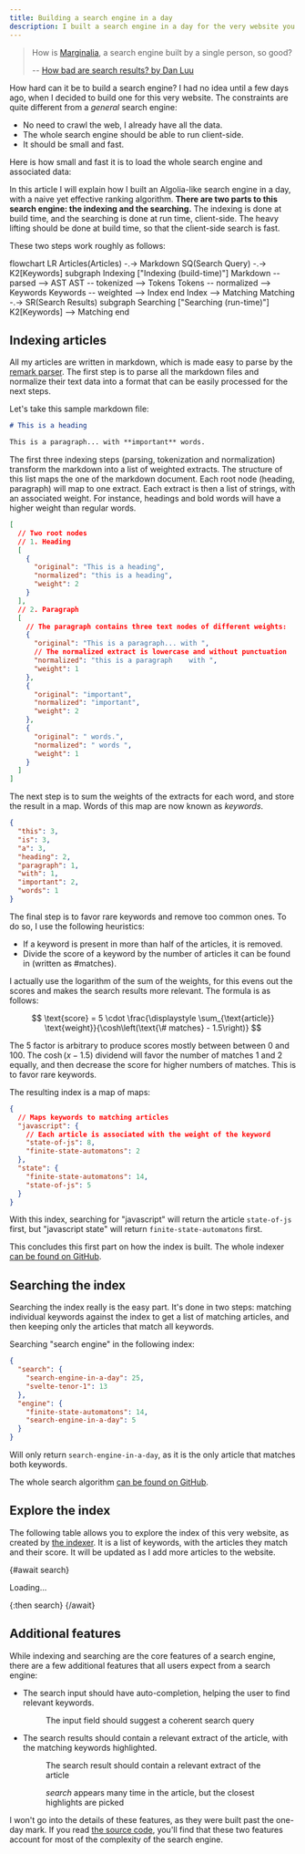```yaml
---
title: Building a search engine in a day
description: I built a search engine in a day for the very website you are reading this on.
---
```


<script>
  import Explorer from './Explorer.svelte'
  import Measure from './Measure.svelte'
  import Mermaid from '$lib/Mermaid.svelte'

  import autocomplete from './autocomplete.png?enhanced&w=800';
  import searchRanking from './search-ranking.png?enhanced&w=800';
  import searchFormula from './search-formula.png?enhanced&w=800';

  const search = import('$lib/search')
</script>

> How is [Marginalia](https://search.marginalia.nu/), a search engine built by a single person, so good?
>
> -- [How bad are search results? by Dan Luu](https://danluu.com/seo-spam/)

How hard can it be to build a search engine? I had no idea until a few days ago, when I decided to build one for this very website. The constraints are quite different from a _general_ search engine:

- No need to crawl the web, I already have all the data.
- The whole search engine should be able to run client-side.
- It should be small and fast.

Here is how small and fast it is to load the whole search engine and associated data:

<Measure />

In this article I will explain how I built an Algolia-like search engine in a day, with a naive yet effective ranking algorithm. **There are two parts to this search engine: the indexing and the searching.** The indexing is done at build time, and the searching is done at run time, client-side. The heavy lifting should be done at build time, so that the client-side search is fast.

These two steps work roughly as follows:

<Mermaid>
  flowchart LR
    Articles(Articles) -.-> Markdown
    SQ(Search Query) -.-> K2[Keywords]
    subgraph Indexing ["Indexing (build-time)"]
      Markdown -- parsed --> AST
      AST -- tokenized --> Tokens
      Tokens -- normalized --> Keywords
      Keywords -- weighted --> Index
    end
    Index --> Matching
    Matching -.-> SR(Search Results)
    subgraph Searching ["Searching (run-time)"]
      K2[Keywords] --> Matching
    end
</Mermaid>

## Indexing articles

All my articles are written in markdown, which is made easy to parse by the [remark parser](https://github.com/remarkjs/remark). The first step is to parse all the markdown files and normalize their text data into a format that can be easily processed for the next steps.

Let's take this sample markdown file:

```md
# This is a heading

This is a paragraph... with **important** words.
```

The first three indexing steps (parsing, tokenization and normalization) transform the markdown into a list of weighted extracts. The structure of this list maps the one of the markdown document. Each root node (heading, paragraph) will map to one extract. Each extract is then a list of strings, with an associated weight. For instance, headings and bold words will have a higher weight than regular words.

```json
[
  // Two root nodes
  // 1. Heading
  [
    {
      "original": "This is a heading",
      "normalized": "this is a heading",
      "weight": 2
    }
  ],
  // 2. Paragraph
  [
    // The paragraph contains three text nodes of different weights:
    {
      "original": "This is a paragraph... with ",
      // The normalized extract is lowercase and without punctuation
      "normalized": "this is a paragraph    with ",
      "weight": 1
    },
    {
      "original": "important",
      "normalized": "important",
      "weight": 2
    },
    {
      "original": " words.",
      "normalized": " words ",
      "weight": 1
    }
  ]
]
```

The next step is to sum the weights of the extracts for each word, and store the result in a map. Words of this map are now known as _keywords_.

```json
{
  "this": 3,
  "is": 3,
  "a": 3,
  "heading": 2,
  "paragraph": 1,
  "with": 1,
  "important": 2,
  "words": 1
}
```

The final step is to favor rare keywords and remove too common ones. To do so, I use the following heuristics:

- If a keyword is present in more than half of the articles, it is removed.
- Divide the score of a keyword by the number of articles it can be found in (written as $\# \text{matches}$).

I actually use the logarithm of the sum of the weights, for this evens out the scores and makes the search results more relevant. The formula is as follows:

$$
\text{score} = 5 \cdot \frac{\displaystyle \sum_{\text{article}} \text{weight}}{\cosh\left(\text{\# matches} - 1.5\right)}
$$

The 5 factor is arbitrary to produce scores mostly between between 0 and 100. The $\cosh(x-1.5)$ dividend will favor the number of matches 1 and 2 equally, and then decrease the score for higher numbers of matches. This is to favor rare keywords.

The resulting index is a map of maps:

```json
{
  // Maps keywords to matching articles
  "javascript": {
    // Each article is associated with the weight of the keyword
    "state-of-js": 8,
    "finite-state-automatons": 2
  },
  "state": {
    "finite-state-automatons": 14,
    "state-of-js": 5
  }
}
```

With this index, searching for "javascript" will return the article `state-of-js` first, but "javascript state" will return `finite-state-automatons` first.

This concludes this first part on how the index is built. The whole indexer [can be found on GitHub](https://github.com/GauBen/gautier.dev/blob/main/src/index-articles.ts).

## Searching the index

Searching the index really is the easy part. It's done in two steps: matching individual keywords against the index to get a list of matching articles, and then keeping only the articles that match all keywords.

Searching "search engine" in the following index:

```json
{
  "search": {
    "search-engine-in-a-day": 25,
    "svelte-tenor-1": 13
  },
  "engine": {
    "finite-state-automatons": 14,
    "search-engine-in-a-day": 5
  }
}
```

Will only return `search-engine-in-a-day`, as it is the only article that matches both keywords.

The whole search algorithm [can be found on GitHub](https://github.com/GauBen/gautier.dev/tree/main/src/lib/search.ts).

## Explore the index

The following table allows you to explore the index of this very website, as created by [the indexer](https://github.com/GauBen/gautier.dev/blob/main/src/index-articles.ts). It is a list of keywords, with the articles they match and their score. It will be updated as I add more articles to the website.

<div>
  {#await search}
    <p>Loading...</p>
  {:then search}
    <Explorer {...search} />
  {/await}
</div>

## Additional features

While indexing and searching are the core features of a search engine, there are a few additional features that all users expect from a search engine:

- The search input should have auto-completion, helping the user to find relevant keywords.

  <figure>
  <enhanced:img src={autocomplete} alt="Screenshot of the autocompletion feature" />
  <figcaption>The input field should suggest a coherent search query</figcaption>
  </figure>

- The search results should contain a relevant extract of the article, with the matching keywords highlighted.

  <figure>
  <enhanced:img src={searchRanking} alt="Screenshot of the extract feature" />
  <figcaption>The search result should contain a relevant extract of the article</figcaption>
  </figure>
  <figure>
  <enhanced:img src={searchFormula} alt="Another screenshot of the extract feature" />
  <figcaption><em>search</em> appears many time in the article, but the closest highlights are picked</figcaption>
  </figure>

I won't go into the details of these features, as they were built past the one-day mark. If you read [the source code](https://github.com/GauBen/gautier.dev/tree/main/src/lib/search.ts), you'll find that these two features account for most of the complexity of the search engine.
